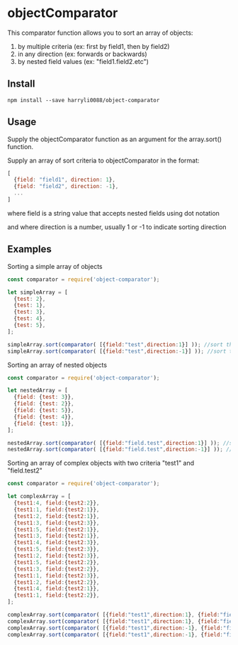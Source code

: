 # objectComparator

This comparator function allows you to sort an array of objects:
1. by multiple criteria (ex: first by field1, then by field2)
2. in any direction (ex: forwards or backwards)
3. by nested field values (ex: "field1.field2.etc")

## Install
```
npm install --save harryli0088/object-comparator
```

## Usage
Supply the objectComparator function as an argument for the array.sort() function.

Supply an array of sort criteria to objectComparator in the format:
```js
[
  {field: "field1", direction: 1},
  {field: "field2", direction: -1},
  ...
]
```

where field is a string value that accepts nested fields using dot notation

and where direction is a number, usually 1 or -1 to indicate sorting direction

## Examples

Sorting a simple array of objects
```js
const comparator = require('object-comparator');

let simpleArray = [
  {test: 2},
  {test: 1},
  {test: 3},
  {test: 4},
  {test: 5},
];

simpleArray.sort(comparator( [{field:"test",direction:1}] )); //sort the array going forwards
simpleArray.sort(comparator( [{field:"test",direction:-1}] )); //sort the array going backwards
```


Sorting an array of nested objects
```js
const comparator = require('object-comparator');

let nestedArray = [
  {field: {test: 3}},
  {field: {test: 2}},
  {field: {test: 5}},
  {field: {test: 4}},
  {field: {test: 1}},
];

nestedArray.sort(comparator( [{field:"field.test",direction:1}] )); //sort the array going forwards
nestedArray.sort(comparator( [{field:"field.test",direction:-1}] )); //sort the array going backwards
```


Sorting an array of complex objects with two criteria "test1" and "field.test2"
```js
const comparator = require('object-comparator');

let complexArray = [
  {test1:4, field:{test2:2}},
  {test1:1, field:{test2:1}},
  {test1:2, field:{test2:1}},
  {test1:3, field:{test2:3}},
  {test1:5, field:{test2:1}},
  {test1:3, field:{test2:1}},
  {test1:4, field:{test2:3}},
  {test1:5, field:{test2:3}},
  {test1:2, field:{test2:3}},
  {test1:5, field:{test2:2}},
  {test1:3, field:{test2:2}},
  {test1:1, field:{test2:3}},
  {test1:2, field:{test2:2}},
  {test1:4, field:{test2:1}},
  {test1:1, field:{test2:2}},
];

complexArray.sort(comparator( [{field:"test1",direction:1}, {field:"field.test2",direction:1}] )); //sort with test1 going forwards, test2 going forwards
complexArray.sort(comparator( [{field:"test1",direction:1}, {field:"field.test2",direction:-1}] )); //sort with test1 going forwards, test2 going backwards
complexArray.sort(comparator( [{field:"test1",direction:-1}, {field:"field.test2",direction:1}] )); //sort with test1 going backwards, test2 going forwards
complexArray.sort(comparator( [{field:"test1",direction:-1}, {field:"field.test2",direction:-1}] )); //sort with test1 going backwards, test2 going backwards
```
